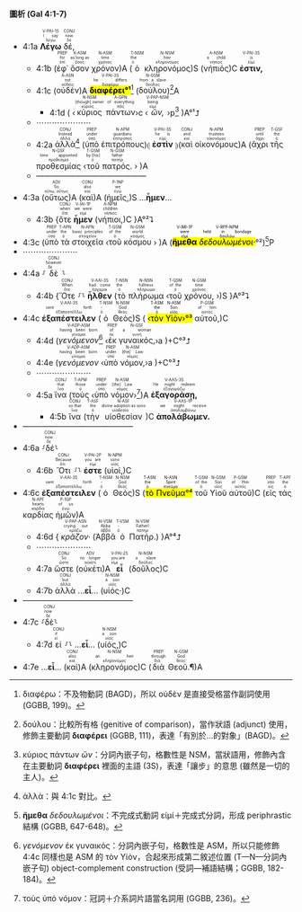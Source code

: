 #### 圖析 (Gal 4:1-7)

- <rt>4:1a</rt> <RUBY><ruby><ruby><strong>Λέγω</strong><rt>λέγω</rt></ruby><rt>I say</rt></ruby><rt>V-PAI-1S</rt></RUBY> <RUBY><ruby><ruby>δέ,<rt>δέ</rt></ruby><rt>now</rt></ruby><rt>CONJ</rt></RUBY> 
	- <rt>4:1b</rt> (<RUBY><ruby><ruby>ἐφ᾽<rt>ἐπί</rt></ruby><rt>for</rt></ruby><rt>PREP</rt></RUBY> <RUBY><ruby><ruby>ὅσον<rt>ὅσος</rt></ruby><rt>as long as</rt></ruby><rt>K-ASM</rt></RUBY> <RUBY><ruby><ruby>χρόνον<rt>χρόνος</rt></ruby><rt>time</rt></ruby><rt>N-ASM</rt></RUBY>)A (<RUBY><ruby><ruby>ὁ<rt>ὁ</rt></ruby><rt>the</rt></ruby><rt>T-NSM</rt></RUBY> <RUBY><ruby><ruby>κληρονόμος<rt>κληρονόμος</rt></ruby><rt>heir</rt></ruby><rt>N-NSM</rt></RUBY>)S (<RUBY><ruby><ruby>νήπιός<rt>νήπιος</rt></ruby><rt>a child</rt></ruby><rt>A-NSM</rt></RUBY>)C <RUBY><ruby><ruby><strong>ἐστιν,</strong><rt>εἰμί</rt></ruby><rt>is</rt></ruby><rt>V-PAI-3S</rt></RUBY> 
	- <rt>4:1c</rt> (<RUBY><ruby><ruby>οὐδὲν<rt>οὐδείς</rt></ruby><rt>not</rt></ruby><rt>A-ASN</rt></RUBY>)A <RUBY><ruby><ruby><mark><strong>διαφέρει°¹</strong></mark><rt>διαφέρω</rt></ruby><rt>he differs</rt></ruby><rt>V-PAI-3S</rt></RUBY>[^1] (<RUBY><ruby><ruby>δούλου<rt>δοῦλος</rt></ruby><rt>from a slave</rt></ruby><rt>N-GSM</rt></RUBY>)[^2]A
		- <rt>4:1d</rt>  ( ‹<RUBY><ruby><ruby>κύριος<rt>κύριος</rt></ruby><rt>[though] owner</rt></ruby><rt>N-NSM</rt></RUBY> <RUBY><ruby><ruby>πάντων<rt>πᾶς</rt></ruby><rt>of everything</rt></ruby><rt>A-GPN</rt></RUBY>›c ‹<RUBY><ruby><ruby><em>ὤν,</em><rt>εἰμί</rt></ruby><rt>being</rt></ruby><rt>V-PAP-NSM</rt></RUBY>›p[^3] )A°¹⮥
	- ⋯⋯⋯⋯⋯⋯⋯
	- <rt>4:2a</rt> <RUBY><ruby><ruby>ἀλλὰ<rt>ἀλλά</rt></ruby><rt>Instead</rt></ruby><rt>CONJ</rt></RUBY>[^4] (<RUBY><ruby><ruby>ὑπὸ<rt>ὑπό</rt></ruby><rt>under</rt></ruby><rt>PREP</rt></RUBY> <RUBY><ruby><ruby>ἐπιτρόπους<rt>ἐπίτροπος</rt></ruby><rt>guardians</rt></ruby><rt>N-APM</rt></RUBY>)⦇ <RUBY><ruby><ruby><strong>ἐστὶν</strong><rt>εἰμί</rt></ruby><rt>he is</rt></ruby><rt>V-PAI-3S</rt></RUBY> ⦈(<RUBY><ruby><ruby>καὶ<rt>καί</rt></ruby><rt>and</rt></ruby><rt>CONJ</rt></RUBY> <RUBY><ruby><ruby>οἰκονόμους<rt>οἰκονόμος</rt></ruby><rt>trustees</rt></ruby><rt>N-APM</rt></RUBY>)A (<RUBY><ruby><ruby>ἄχρι<rt>ἄχρι</rt></ruby><rt>until</rt></ruby><rt>PREP</rt></RUBY> <RUBY><ruby><ruby>τῆς<rt>ὁ</rt></ruby><rt>the</rt></ruby><rt>T-GSF</rt></RUBY> <RUBY><ruby><ruby>προθεσμίας<rt>προθεσμία</rt></ruby><rt>time appointed</rt></ruby><rt>N-GSF</rt></RUBY> ‹<RUBY><ruby><ruby>τοῦ<rt>ὁ</rt></ruby><rt>by [his]</rt></ruby><rt>T-GSM</rt></RUBY> <RUBY><ruby><ruby>πατρός.<rt>πατήρ</rt></ruby><rt>father</rt></ruby><rt>N-GSM</rt></RUBY> › )A
	- ——————————————
- <rt>4:3a</rt> (<RUBY><ruby><ruby>οὕτως<rt>οὕτω, οὕτως</rt></ruby><rt>So</rt></ruby><rt>ADV</rt></RUBY>)A (<RUBY><ruby><ruby>καὶ<rt>καί</rt></ruby><rt>also</rt></ruby><rt>CONJ</rt></RUBY>)A (<RUBY><ruby><ruby>ἡμεῖς,<rt>ἐγώ</rt></ruby><rt>we</rt></ruby><rt>P-1NP</rt></RUBY>)S  ...**ἦμεν**...
	- <rt>4:3b</rt> {<RUBY><ruby><ruby>ὅτε<rt>ὅτε</rt></ruby><rt>when</rt></ruby><rt>CONJ</rt></RUBY> <RUBY><ruby><ruby><strong>ἦμεν</strong><rt>εἰμί</rt></ruby><rt>we were</rt></ruby><rt>V-IAI-1P</rt></RUBY> (<RUBY><ruby><ruby>νήπιοι,<rt>νήπιος</rt></ruby><rt>children</rt></ruby><rt>A-NPM</rt></RUBY>)C }A°²⮧
- <rt>4:3c</rt> (<RUBY><ruby><ruby>ὑπὸ<rt>ὑπό</rt></ruby><rt>under</rt></ruby><rt>PREP</rt></RUBY> <RUBY><ruby><ruby>τὰ<rt>ὁ</rt></ruby><rt>the</rt></ruby><rt>T-APN</rt></RUBY> <RUBY><ruby><ruby>στοιχεῖα<rt>στοιχεῖον</rt></ruby><rt>basic principles</rt></ruby><rt>N-APN</rt></RUBY> ‹<RUBY><ruby><ruby>τοῦ<rt>ὁ</rt></ruby><rt>of the</rt></ruby><rt>T-GSM</rt></RUBY> <RUBY><ruby><ruby>κόσμου<rt>κόσμος</rt></ruby><rt>world</rt></ruby><rt>N-GSM</rt></RUBY> › )A (<mark><RUBY><ruby><ruby><strong>ἤμεθα</strong><rt>εἰμί</rt></ruby><rt>were</rt></ruby><rt>V-IMI-1P</rt></RUBY> <RUBY><ruby><ruby><em>δεδουλωμένοι·</em><rt>δουλόω</rt></ruby><rt>held in bondage</rt></ruby><rt>V-RPP-NPM</rt></RUBY></mark>°²)[^5]P
- ⋯⋯⋯⋯⋯⋯⋯
- <rt>4:4a</rt> ⸉<RUBY><ruby><ruby>δὲ<rt>δέ</rt></ruby><rt>however</rt></ruby><rt>CONJ</rt></RUBY>⸊
	- <rt>4:4b</rt> {<RUBY><ruby><ruby>Ὅτε<rt>ὅτε</rt></ruby><rt>When</rt></ruby><rt>CONJ</rt></RUBY> ⸉⸊ <RUBY><ruby><ruby><strong>ἦλθεν</strong><rt>ἔρχομαι</rt></ruby><rt>had come</rt></ruby><rt>V-AAI-3S</rt></RUBY> (<RUBY><ruby><ruby>τὸ<rt>ὁ</rt></ruby><rt>the</rt></ruby><rt>T-NSN</rt></RUBY> <RUBY><ruby><ruby>πλήρωμα<rt>πλήρωμα</rt></ruby><rt>fullness</rt></ruby><rt>N-NSN</rt></RUBY> ‹<RUBY><ruby><ruby>τοῦ<rt>ὁ</rt></ruby><rt>of the</rt></ruby><rt>T-GSM</rt></RUBY> <RUBY><ruby><ruby>χρόνου,<rt>χρόνος</rt></ruby><rt>time</rt></ruby><rt>N-GSM</rt></RUBY> ›)S }A°³⮧
- <rt>4:4c</rt> <RUBY><ruby><ruby><strong>ἐξαπέστειλεν</strong><rt>ἐξαποστέλλω</rt></ruby><rt>sent forth</rt></ruby><rt>V-AAI-3S</rt></RUBY> (<RUBY><ruby><ruby>ὁ<rt>ὁ</rt></ruby><rt>-</rt></ruby><rt>T-NSM</rt></RUBY> <RUBY><ruby><ruby>Θεὸς<rt>θεός</rt></ruby><rt>God</rt></ruby><rt>N-NSM</rt></RUBY>)S ( <mark>‹<RUBY><ruby><ruby>τὸν<rt>ὁ</rt></ruby><rt>the</rt></ruby><rt>T-ASM</rt></RUBY> <RUBY><ruby><ruby>Υἱὸν<rt>υἱός</rt></ruby><rt>Son</rt></ruby><rt>N-ASM</rt></RUBY>›°³</mark> <RUBY><ruby><ruby>αὐτοῦ,<rt>αὐτός</rt></ruby><rt>of him</rt></ruby><rt>P-GSM</rt></RUBY>)C 
	- <rt>4:4d</rt> (<RUBY><ruby><ruby><em>γενόμενον</em><rt>γίνομαι</rt></ruby><rt>having been born</rt></ruby><rt>V-ADP-ASM</rt></RUBY>[^6] ‹<RUBY><ruby><ruby>ἐκ<rt>ἐκ</rt></ruby><rt>of</rt></ruby><rt>PREP</rt></RUBY> <RUBY><ruby><ruby>γυναικός,<rt>γυνή</rt></ruby><rt>a woman</rt></ruby><rt>N-GSF</rt></RUBY>›a )+C°³⮥
	- <rt>4:4e</rt> (<RUBY><ruby><ruby><em>γενόμενον</em><rt>γίνομαι</rt></ruby><rt>having been born</rt></ruby><rt>V-ADP-ASM</rt></RUBY> ‹<RUBY><ruby><ruby>ὑπὸ<rt>ὑπό</rt></ruby><rt>under</rt></ruby><rt>PREP</rt></RUBY> <RUBY><ruby><ruby>νόμον,<rt>νόμος</rt></ruby><rt>[the] Law</rt></ruby><rt>N-ASM</rt></RUBY>›a )+C°³⮥
	- ⋯⋯⋯⋯⋯⋯⋯
	- <rt>4:5a</rt> <RUBY><ruby><ruby>ἵνα<rt>ἵνα</rt></ruby><rt>that</rt></ruby><rt>CONJ</rt></RUBY> (<RUBY><ruby><ruby>τοὺς<rt>ὁ</rt></ruby><rt>those</rt></ruby><rt>T-APM</rt></RUBY> ‹<RUBY><ruby><ruby>ὑπὸ<rt>ὑπό</rt></ruby><rt>under</rt></ruby><rt>PREP</rt></RUBY> <RUBY><ruby><ruby>νόμον<rt>νόμος</rt></ruby><rt>[the] Law</rt></ruby><rt>N-ASM</rt></RUBY>›[^7])A <RUBY><ruby><ruby><strong>ἐξαγοράσῃ,</strong><rt>ἐξαγοράζω</rt></ruby><rt>He might redeem</rt></ruby><rt>V-AAS-3S</rt></RUBY> 
		- <rt>4:5b</rt> <RUBY><ruby><ruby>ἵνα<rt>ἵνα</rt></ruby><rt>so that</rt></ruby><rt>CONJ</rt></RUBY> (<RUBY><ruby><ruby>τὴν<rt>ὁ</rt></ruby><rt>the</rt></ruby><rt>T-ASF</rt></RUBY> <RUBY><ruby><ruby>υἱοθεσίαν<rt>υἱοθεσία</rt></ruby><rt>divine adoption as sons</rt></ruby><rt>N-ASF</rt></RUBY>)C <RUBY><ruby><ruby><strong>ἀπολάβωμεν.</strong><rt>ἀπολαμβάνω</rt></ruby><rt>we might receive</rt></ruby><rt>V-AAS-1P</rt></RUBY>
- ——————————————
- <rt>4:6a</rt> ⸉<RUBY><ruby><ruby>δέ<rt>δέ</rt></ruby><rt>now</rt></ruby><rt>CONJ</rt></RUBY>⸊
	- <rt>4:6b</rt> <RUBY><ruby><ruby>Ὅτι<rt>ὅτι</rt></ruby><rt>Because</rt></ruby><rt>CONJ</rt></RUBY> ⸉⸊ <RUBY><ruby><ruby><strong>ἐστε</strong><rt>εἰμί</rt></ruby><rt>you are</rt></ruby><rt>V-PAI-2P</rt></RUBY> (<RUBY><ruby><ruby>υἱοί,<rt>υἱός</rt></ruby><rt>sons</rt></ruby><rt>N-NPM</rt></RUBY>)C
- <rt>4:6c</rt> <RUBY><ruby><ruby><strong>ἐξαπέστειλεν</strong><rt>ἐξαποστέλλω</rt></ruby><rt>sent forth</rt></ruby><rt>V-AAI-3S</rt></RUBY> (<RUBY><ruby><ruby>ὁ<rt>ὁ</rt></ruby><rt>-</rt></ruby><rt>T-NSM</rt></RUBY> <RUBY><ruby><ruby>Θεὸς<rt>θεός</rt></ruby><rt>God</rt></ruby><rt>N-NSM</rt></RUBY>)S (<mark><RUBY><ruby><ruby>τὸ<rt>ὁ</rt></ruby><rt>the</rt></ruby><rt>T-ASN</rt></RUBY> <RUBY><ruby><ruby>Πνεῦμα<rt>πνεῦμα</rt></ruby><rt>Spirit</rt></ruby><rt>N-ASN</rt></RUBY>°⁴</mark> <RUBY><ruby><ruby>τοῦ<rt>ὁ</rt></ruby><rt>of the</rt></ruby><rt>T-GSM</rt></RUBY> <RUBY><ruby><ruby>Υἱοῦ<rt>υἱός</rt></ruby><rt>Son</rt></ruby><rt>N-GSM</rt></RUBY> <RUBY><ruby><ruby>αὐτοῦ<rt>αὐτός</rt></ruby><rt>of Him</rt></ruby><rt>P-GSM</rt></RUBY>)C (<RUBY><ruby><ruby>εἰς<rt>εἰς</rt></ruby><rt>into</rt></ruby><rt>PREP</rt></RUBY> <RUBY><ruby><ruby>τὰς<rt>ὁ</rt></ruby><rt>the</rt></ruby><rt>T-APF</rt></RUBY> <RUBY><ruby><ruby>καρδίας<rt>καρδία</rt></ruby><rt>hearts</rt></ruby><rt>N-APF</rt></RUBY> <RUBY><ruby><ruby>ἡμῶν<rt>ἐγώ</rt></ruby><rt>of us</rt></ruby><rt>P-1GP</rt></RUBY>)A 
	- <rt>4:6d</rt> { <RUBY><ruby><ruby><em>κρᾶζον·</em><rt>κράζω</rt></ruby><rt>crying out</rt></ruby><rt>V-PAP-ASN</rt></RUBY> (<RUBY><ruby><ruby>Ἀββᾶ<rt>ἀββά</rt></ruby><rt>Abba</rt></ruby><rt>N-VSM</rt></RUBY> <RUBY><ruby><ruby>ὁ<rt>ὁ</rt></ruby><rt>-</rt></ruby><rt>T-VSM</rt></RUBY> <RUBY><ruby><ruby>Πατήρ.<rt>πατήρ</rt></ruby><rt>Father!</rt></ruby><rt>N-VSM</rt></RUBY>) }A°⁴⮥
	- ⋯⋯⋯⋯⋯⋯⋯
	- <rt>4:7a</rt> <RUBY><ruby><ruby>ὥστε<rt>ὥστε</rt></ruby><rt>So</rt></ruby><rt>CONJ</rt></RUBY> (<RUBY><ruby><ruby>οὐκέτι<rt>οὐκέτι</rt></ruby><rt>no longer</rt></ruby><rt>ADV</rt></RUBY>)A <RUBY><ruby><ruby><strong>εἶ</strong><rt>εἰμί</rt></ruby><rt>you are</rt></ruby><rt>V-PAI-2S</rt></RUBY> (<RUBY><ruby><ruby>δοῦλος<rt>δοῦλος</rt></ruby><rt>a slave</rt></ruby><rt>N-NSM</rt></RUBY>)C
	- <rt>4:7b</rt> <RUBY><ruby><ruby>ἀλλὰ<rt>ἀλλά</rt></ruby><rt>but</rt></ruby><rt>CONJ</rt></RUBY> ...<strong>εἶ</strong>... (<RUBY><ruby><ruby>υἱός·<rt>υἱός</rt></ruby><rt>a son</rt></ruby><rt>N-NSM</rt></RUBY>)C
- ——————————————
- <rt>4:7c</rt> ⸉<RUBY><ruby><ruby>δὲ<rt>δέ</rt></ruby><rt>now</rt></ruby><rt>CONJ</rt></RUBY>⸊
	- <rt>4:7d</rt> <RUBY><ruby><ruby>εἰ<rt>εἰ</rt></ruby><rt>if</rt></ruby><rt>CONJ</rt></RUBY> ⸉⸊  ...<strong>εἶ</strong>... (<RUBY><ruby><ruby>υἱός,<rt>υἱός</rt></ruby><rt>a son</rt></ruby><rt>N-NSM</rt></RUBY>)C
- <rt>4:7e</rt>  ...<strong>εἶ</strong>... (<RUBY><ruby><ruby>καὶ<rt>καί</rt></ruby><rt>also</rt></ruby><rt>CONJ</rt></RUBY>)A (<RUBY><ruby><ruby>κληρονόμος<rt>κληρονόμος</rt></ruby><rt>an heir</rt></ruby><rt>N-NSM</rt></RUBY>)C (<RUBY><ruby><ruby>διὰ<rt>διά</rt></ruby><rt>through</rt></ruby><rt>PREP</rt></RUBY> <RUBY><ruby><ruby>Θεοῦ.¶<rt>θεός</rt></ruby><rt>God</rt></ruby><rt>N-GSM</rt></RUBY>)A


[^1]: διαφέρω：不及物動詞 (BAGD)，所以 οὐδὲν 是直接受格當作副詞使用 (GGBB, 199)。
[^2]: δούλου：比較所有格 (genitive of comparison)，當作狀語 (adjunct) 使用，修飾主要動詞 **διαφέρει** (GGBB, 111)，表達「有別於...的對象」(BAGD)。
[^3]: κύριος πάντων _ὤν_：分詞內嵌子句，格數性是 NSM，當狀語用，修飾內含在主要動詞 **διαφέρει** 裡面的主語 (3S)，表達「讓步」的意思 (雖然是一切的主人)。
[^4]: ἀλλὰ：與 4:1c 對比。
[^5]: **ἤμεθα** _δεδουλωμένοι_：不完成式動詞 εἰμί＋完成式分詞，形成 periphrastic 結構 (GGBB, 647-648)。
[^6]: _γενόμενον_ ἐκ γυναικός：分詞內嵌子句，格數性是 ASM，所以只能修飾 4:4c 同樣也是 ASM 的 τὸν Υἱὸν，合起來形成第二敘述位置 (T—N—分詞內嵌子句) object-complement construction (受詞—補語結構；GGBB, 182-184)。
[^7]: τοὺς ὑπὸ νόμον：冠詞＋介系詞片語當名詞用 (GGBB, 236)。

